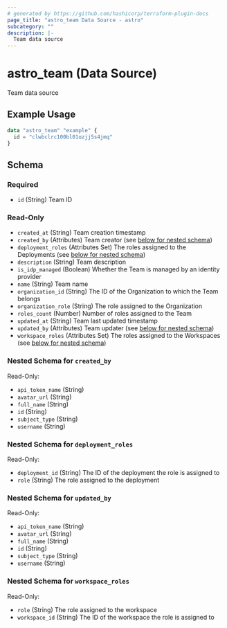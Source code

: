 ```yaml
---
# generated by https://github.com/hashicorp/terraform-plugin-docs
page_title: "astro_team Data Source - astro"
subcategory: ""
description: |-
  Team data source
---
```


# astro_team (Data Source)

Team data source

## Example Usage

```terraform
data "astro_team" "example" {
  id = "clwbclrc100bl01ozjj5s4jmq"
}
```

<!-- schema generated by tfplugindocs -->
## Schema

### Required

- `id` (String) Team ID

### Read-Only

- `created_at` (String) Team creation timestamp
- `created_by` (Attributes) Team creator (see [below for nested schema](#nestedatt--created_by))
- `deployment_roles` (Attributes Set) The roles assigned to the Deployments (see [below for nested schema](#nestedatt--deployment_roles))
- `description` (String) Team description
- `is_idp_managed` (Boolean) Whether the Team is managed by an identity provider
- `name` (String) Team name
- `organization_id` (String) The ID of the Organization to which the Team belongs
- `organization_role` (String) The role assigned to the Organization
- `roles_count` (Number) Number of roles assigned to the Team
- `updated_at` (String) Team last updated timestamp
- `updated_by` (Attributes) Team updater (see [below for nested schema](#nestedatt--updated_by))
- `workspace_roles` (Attributes Set) The roles assigned to the Workspaces (see [below for nested schema](#nestedatt--workspace_roles))

<a id="nestedatt--created_by"></a>
### Nested Schema for `created_by`

Read-Only:

- `api_token_name` (String)
- `avatar_url` (String)
- `full_name` (String)
- `id` (String)
- `subject_type` (String)
- `username` (String)


<a id="nestedatt--deployment_roles"></a>
### Nested Schema for `deployment_roles`

Read-Only:

- `deployment_id` (String) The ID of the deployment the role is assigned to
- `role` (String) The role assigned to the deployment


<a id="nestedatt--updated_by"></a>
### Nested Schema for `updated_by`

Read-Only:

- `api_token_name` (String)
- `avatar_url` (String)
- `full_name` (String)
- `id` (String)
- `subject_type` (String)
- `username` (String)


<a id="nestedatt--workspace_roles"></a>
### Nested Schema for `workspace_roles`

Read-Only:

- `role` (String) The role assigned to the workspace
- `workspace_id` (String) The ID of the workspace the role is assigned to
